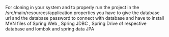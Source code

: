 For cloning in your system and to properly run the project in the /src/main/resources/application.properties
you have to give the database url and the database password to connect with database and have to install MVN files of 
Spring Web , Spring JDBC , Spring Drive of respective database and lombok and spring data JPA
